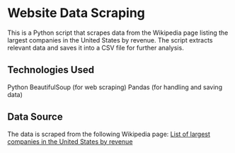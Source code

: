 # Website Data Scraping

This is a Python script that scrapes data from the Wikipedia page listing the largest companies in the United States by revenue. The script extracts relevant data and saves it into a CSV file for further analysis.

## Technologies Used
Python
BeautifulSoup (for web scraping)
Pandas (for handling and saving data)

## Data Source
The data is scraped from the following Wikipedia page:
[List of largest companies in the United States by revenue](https://en.wikipedia.org/wiki/List_of_largest_companies_in_the_United_States_by_revenue)
